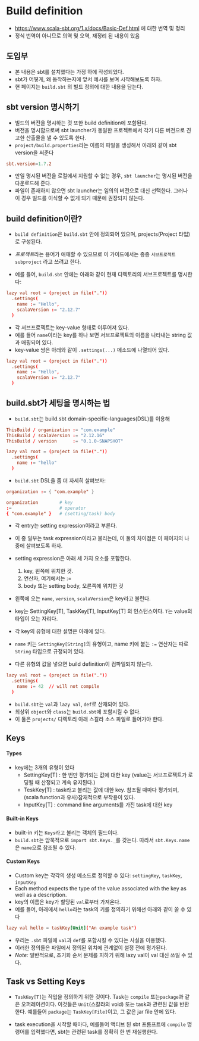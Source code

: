 # Build definition
- https://www.scala-sbt.org/1.x/docs/Basic-Def.html 에 대한 번역 및 정리
- 정식 번역이 아니므로 의역 및 오역, 재정리 된 내용이 있음

## 도입부
- 본 내용은 sbt를 설치했다는 가정 하에 작성되었다.
- sbt가 어떻게, 왜 동작하는지에 앞서 예시를 보며 시작해보도록 하자.
- 현 페이지는 `build.sbt` 의 빌드 정의에 대한 내용을 담는다.


## sbt version 명시하기
- 빌드의 버전을 명시하는 것 또한 build definition에 포함된다.
- 버전을 명시함으로써 sbt launcher가 동일한 프로젝트에서 각기 다른 버전으로 견고한 산출물을 낼 수 있도록 한다.
- `project/build.properties`라는 이름의 파일을 생성해서 아래와 같이 sbt version을 써준다
```conf
sbt.version=1.7.2
```

- 만일 명시된 버전을 로컬에서 지원할 수 없는 경우, `sbt launcher`는 명시된 버전을 다운로드해 준다.
- 파일이 존재하지 않으면 sbt launcher는 임의의 버전으로 대신 선택한다. 그러나 이 경우 빌드를 이식할 수 없게 되기 때문에 권장되지 않는다.

## build definition이란?
- `build definition`은 `build.sbt` 안에 정의되어 있으며, projects(Project 타입)로 구성된다.
- *프로젝트*라는 용어가 애매할 수 있으므로 이 가이드에서는 종종 `서브프로젝트 subproject` 라고 쓰려고 한다.

- 예를 들어, `build.sbt` 안에는 아래와 같이 현재 디렉토리의 서브프로젝트를 명시한다:

```conf
lazy val root = (project in file("."))
  .settings(
    name := "Hello",
    scalaVersion := "2.12.7"
  )
```

- 각 서브프로젝트는 key-value 형태로 이루어져 있다.
- 예를 들어 `name`이라는 key를 하나 보면 서브프로젝트의 이름을 나타내는 string 값과 매핑되어 있다.
- key-value 쌍은 아래와 같이 `.settings(...)` 메소드에 나열되어 있다.

```conf
lazy val root = (project in file("."))
  .settings(
    name := "Hello",
    scalaVersion := "2.12.7"
  )
```


## build.sbt가 세팅을 명시하는 법
- `build.sbt`는 build.sbt domain-specific-languages(DSL)를 이용해 

```conf
ThisBuild / organization := "com.example"
ThisBuild / scalaVersion := "2.12.16"
ThisBuild / version      := "0.1.0-SNAPSHOT"

lazy val root = (project in file("."))
  .settings(
    name := "hello"
  )
```

- `build.sbt` DSL을 좀 더 자세히 살펴보자:

```conf
organization := { "com.example" }

organization        # key
:=                  # operator
{ "com.example" }   # (setting/task) body
```

- 각 entry는 setting expression이라고 부른다.
- 이 중 일부는 task expression이라고 불리는데, 이 둘의 차이점은 이 페이지의 나중에 살펴보도록 하자.

- setting expression은 아래 세 가지 요소를 포함한다.
    1. key, 왼쪽에 위치한 것.
    2. 연산자, 여기에서는 :=
    3. body 또는 setting body, 오른쪽에 위치한 것

- 왼쪽에 오는 `name`, `version`, `scalaVersion`은 key라고 불린다.
- key는 SettingKey[T], TaskKey[T], InputKey[T] 의 인스턴스이다. `T`는 value의 타입이 오는 자리다.
- 각 key의 유형에 대한 설명은 아래에 있다.

- `name` 키는 `SettingKey[String]`의 유형이고, name 키에 붙는 `:=` 연산자는 따로 `String` 타입으로 규정되어 있다.
- 다른 유형의 값을 넣으면 build definition이 컴파일되지 않는다.

```conf
lazy val root = (project in file("."))
  .settings(
    name := 42  // will not compile
  )
```

- `build.sbt`는 `val`과 `lazy val`, `def`로 산재되어 있다.
- 최상위 `object`와 `class`는 `build.sbt`에 포함시킬 수 없다.
- 이 둘은 `projects/` 디렉토리 아래 스칼라 소스 파일로 들어가야 한다.


## Keys

#### Types
- key에는 3개의 유형이 있다
    - SettingKey[T] : 한 번만 평가되는 값에 대한 key (value는 서브프로젝트가 로딩될 때 산정되고 계속 유지된다.)
    - TeskKey[T] : task라고 불리는 값에 대한 key. 참조될 때마다 평가되며,(scala function과 유사)잠재적으로 부작용이 있다.
    - InputKey[T] : command line arguments를 가진 task에 대한 key

#### Built-in Keys
- built-in 키는 `Keys`라고 불리는 객체의 필드이다.
- `build.sbt`는 암묵적으로 `import sbt.Keys._`를 갖는다. 따라서 `sbt.Keys.name`은 `name`으로 참조될 수 있다.

#### Custom Keys
- Custom key는 각각의 생성 메소드로 정의할 수 있다: `settingKey`, `taskKey`, `inputKey`
- Each method expects the type of the value associated with the key as well as a description.
- key의 이름은 key가 할당된 `val`로부터 가져온다.
- 예를 들어, 아래에서 `hello`라는 task의 키를 정의하기 위해선 아래와 같이 쓸 수 있다
```conf
lazy val hello = taskKey[Unit]("An example task")
```
- 우리는 `.sbt` 파일에 `val`과 `def`를 포함시킬 수 있다는 사실을 이용했다.
- 이러한 정의들은 파일에서 정의된 위치에 관계없이 설정 전에 평가된다.
- *Note:* 일반적으로, 초기화 순서 문제를 피하기 위해 lazy val이 val 대신 쓰일 수 있다.



## Task vs Setting Keys
- `TaskKey[T]`는 작업을 정의하기 위한 것이다. Task는 `compile` 또는`package`과 같은 오퍼레이션이다. 이것들은 `Unit`(스칼라의 void) 또는 task과 관련된 값을 반환한다. 예를들어 `package`는 `TaskKey[File]`이고, 그 값은 jar file 안에 있다.

- task execution을 시작할 때마다, 예를들어 액티브 된 sbt 프롬프트에 `compile` 명령어를 입력했다면, sbt는 관련된 task를 정확히 한 번 재실행한다.
